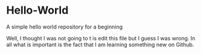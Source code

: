 # Hello-World
A simple hello world repository for a beginning

Well, I thought I was not going to t is edit this file but I guess I was wrong.
In all what is important is the fact that I am learning something new on Github.
